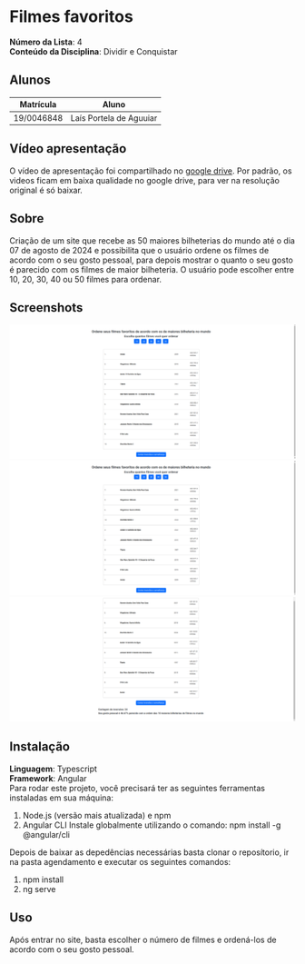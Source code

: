
# Filmes favoritos

**Número da Lista**: 4<br>
**Conteúdo da Disciplina**: Dividir e Conquistar<br>

## Alunos
|Matrícula | Aluno |
| -- | -- |
| 19/0046848  |  Laís Portela de Aguuiar |

## Vídeo apresentação
O vídeo de apresentação foi compartilhado no [google drive](https://drive.google.com/file/d/1WT7Abm8qYlnMXpYsdSj81oNhvpCsfWNF/view?usp=sharing). Por padrão, os videos ficam em baixa qualidade no google drive, para ver na resolução original é só baixar. 


## Sobre 
Criação de um site que recebe as 50 maiores bilheterias do mundo até o dia 07 de agosto de 2024 e possibilita que o usuário ordene os filmes de acordo com o seu gosto pessoal, para depois mostrar o quanto o seu gosto é parecido com os filmes de maior bilheteria. O usuário pode escolher entre 10, 20, 30, 40 ou 50 filmes para ordenar.


## Screenshots
<img src="imagens/ordenada.png" alt="" width="600">
<img src="imagens/Inversoes.png" alt="" width="600">
<img src="imagens/Resultado.png" alt="" width="600">

## Instalação 
**Linguagem**: Typescript<br>
**Framework**: Angular<br>
Para rodar este projeto, você precisará ter as seguintes ferramentas instaladas em sua máquina:
1. Node.js (versão mais atualizada) e npm 
2. Angular CLI
    Instale globalmente utilizando o comando:
        npm install -g @angular/cli

Depois de baixar as depedências necessárias basta clonar o reposítorio, ir na pasta agendamento e executar os seguintes comandos:
1. npm install
2. ng serve

## Uso 
Após entrar no site, basta escolher o número de filmes e ordená-los de acordo com o seu gosto pessoal.



